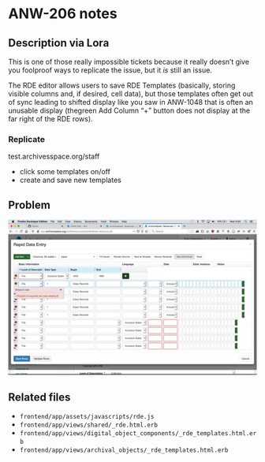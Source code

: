 # ANW-206 notes

## Description via Lora

This is one of those really impossible tickets because it really doesn’t give you foolproof ways to replicate the issue, but it _is_ still an issue.

The RDE editor allows users to save RDE Templates (basically, storing visible columns and, if desired, cell data), but those templates often get out of sync leading to shifted display like you saw in ANW-1048 that is often an unusable display (thegreen Add Column “+” button does not display at the far right of the RDE rows).

### Replicate

test.archivesspace.org/staff

- click some templates on/off
- create and save new templates

## Problem

![out of order rows after applying a template, then adding rows, then applying more templates and rows](./ugly-ass-206.png)

## Related files

- `frontend/app/assets/javascripts/rde.js`
- `frontend/app/views/shared/_rde.html.erb`
- `frontend/app/views/digital_object_components/_rde_templates.html.erb`
- `frontend/app/views/archival_objects/_rde_templates.html.erb`
